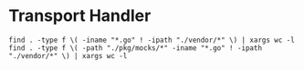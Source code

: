 # Transport Handler

```
find . -type f \( -iname "*.go" ! -ipath "./vendor/*" \) | xargs wc -l
find . -type f \( -path "./pkg/mocks/*" -iname "*.go" ! -ipath "./vendor/*" \) | xargs wc -l
```
